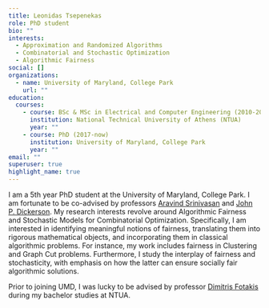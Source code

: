 ```yaml
---
title: Leonidas Tsepenekas
role: PhD student
bio: ""
interests:
  - Approximation and Randomized Algorithms
  - Combinatorial and Stochastic Optimization
  - Algorithmic Fairness
social: []
organizations:
  - name: University of Maryland, College Park
    url: ""
education:
  courses:
    - course: BSc & MSc in Electrical and Computer Engineering (2010-2016)
      institution: National Technical University of Athens (NTUA)
      year: ""
    - course: PhD (2017-now)
      institution: University of Maryland, College Park
      year: ""
email: ""
superuser: true
highlight_name: true
---
```

I am a 5th year PhD student at the University of Maryland, College Park. I am fortunate to be co-advised by professors [Aravind Srinivasan](https://www.cs.umd.edu/~srin/) and [John P. Dickerson](http://jpdickerson.com/). My research interests revolve around Algorithmic Fairness and Stochastic Models for Combinatorial Optimization. Specifically, I am interested in identifying meaningful notions of fairness, translating them into rigorous mathematical objects, and incorporating them in classical algorithmic problems. For instance, my work includes fairness in Clustering and Graph Cut problems. Furthermore, I study the interplay of fairness and stochasticity, with emphasis on how the latter can ensure socially fair algorithmic solutions. 

Prior to joining UMD, I was lucky to be advised by professor [Dimitris Fotakis](http://www.softlab.ntua.gr/~fotakis/) during my bachelor studies at NTUA.